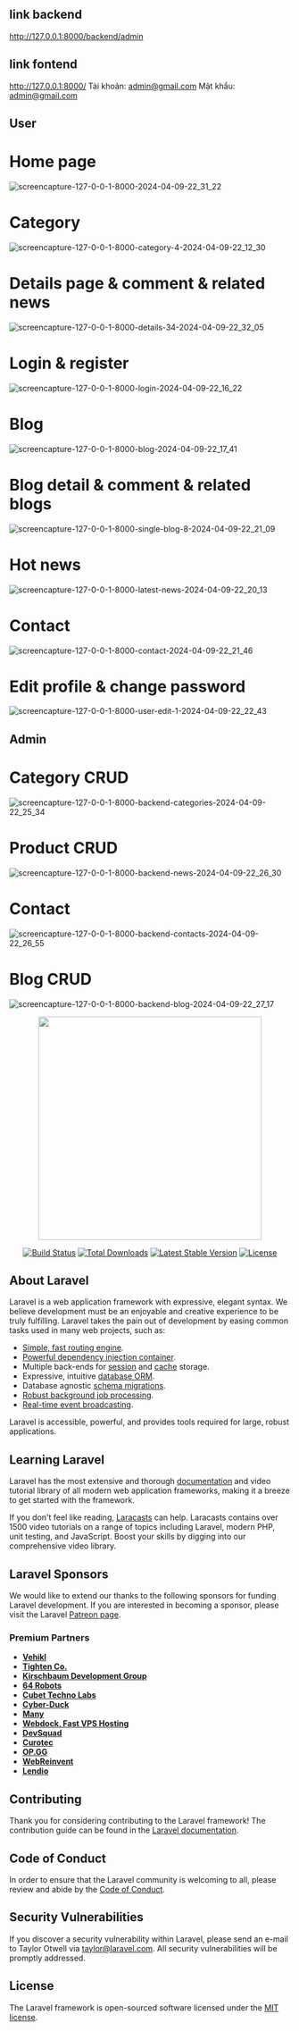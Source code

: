 ## link backend
http://127.0.0.1:8000/backend/admin
## link fontend
http://127.0.0.1:8000/
Tài khoản: admin@gmail.com
Mật khẩu: admin@gmail.com
## User
# Home page
![screencapture-127-0-0-1-8000-2024-04-09-22_31_22](https://github.com/LeHuyHieu/Laravel_TinTuc/assets/126578220/8de61080-fe9f-44f7-b43a-3f08c4c8cd40)
# Category
![screencapture-127-0-0-1-8000-category-4-2024-04-09-22_12_30](https://github.com/LeHuyHieu/Laravel_TinTuc/assets/126578220/591a942e-98f7-46d7-aa44-561c37c843c0)
# Details page & comment & related news
![screencapture-127-0-0-1-8000-details-34-2024-04-09-22_32_05](https://github.com/LeHuyHieu/Laravel_TinTuc/assets/126578220/c8386005-5391-4917-b2f5-6bcf23836657)
# Login & register
![screencapture-127-0-0-1-8000-login-2024-04-09-22_16_22](https://github.com/LeHuyHieu/Laravel_TinTuc/assets/126578220/b9bdf78b-fc7b-4c77-85a3-9f47e7b72f57)
# Blog
![screencapture-127-0-0-1-8000-blog-2024-04-09-22_17_41](https://github.com/LeHuyHieu/Laravel_TinTuc/assets/126578220/a15e0225-cb87-44d8-833e-9f9799c66dc0)
# Blog detail & comment & related blogs
![screencapture-127-0-0-1-8000-single-blog-8-2024-04-09-22_21_09](https://github.com/LeHuyHieu/Laravel_TinTuc/assets/126578220/5a66cc73-e37d-436d-a5f5-afb5e70371e0)
# Hot news
![screencapture-127-0-0-1-8000-latest-news-2024-04-09-22_20_13](https://github.com/LeHuyHieu/Laravel_TinTuc/assets/126578220/4ab0eccd-e37d-45b4-a4ee-13ea272859d4)
# Contact
![screencapture-127-0-0-1-8000-contact-2024-04-09-22_21_46](https://github.com/LeHuyHieu/Laravel_TinTuc/assets/126578220/422b6896-47eb-400c-88f7-696884371603)
# Edit profile & change password
![screencapture-127-0-0-1-8000-user-edit-1-2024-04-09-22_22_43](https://github.com/LeHuyHieu/Laravel_TinTuc/assets/126578220/ca2ccc01-1fda-46da-845c-6f9c917211b6)
## Admin
# Category CRUD
![screencapture-127-0-0-1-8000-backend-categories-2024-04-09-22_25_34](https://github.com/LeHuyHieu/Laravel_TinTuc/assets/126578220/d4fd60c0-e95f-4db8-ae4e-66868ab9ec65)
# Product CRUD
![screencapture-127-0-0-1-8000-backend-news-2024-04-09-22_26_30](https://github.com/LeHuyHieu/Laravel_TinTuc/assets/126578220/7936114f-d646-42ee-9f3a-a6c04f2575c3)
# Contact
![screencapture-127-0-0-1-8000-backend-contacts-2024-04-09-22_26_55](https://github.com/LeHuyHieu/Laravel_TinTuc/assets/126578220/9ffe270b-e776-4859-8dbf-9070b124860f)
# Blog CRUD
![screencapture-127-0-0-1-8000-backend-blog-2024-04-09-22_27_17](https://github.com/LeHuyHieu/Laravel_TinTuc/assets/126578220/d828086e-25dd-4e69-86a2-d9357fe3a7f5)


<p align="center"><a href="https://laravel.com" target="_blank"><img src="https://raw.githubusercontent.com/laravel/art/master/logo-lockup/5%20SVG/2%20CMYK/1%20Full%20Color/laravel-logolockup-cmyk-red.svg" width="400"></a></p>

<p align="center">
<a href="https://travis-ci.org/laravel/framework"><img src="https://travis-ci.org/laravel/framework.svg" alt="Build Status"></a>
<a href="https://packagist.org/packages/laravel/framework"><img src="https://img.shields.io/packagist/dt/laravel/framework" alt="Total Downloads"></a>
<a href="https://packagist.org/packages/laravel/framework"><img src="https://img.shields.io/packagist/v/laravel/framework" alt="Latest Stable Version"></a>
<a href="https://packagist.org/packages/laravel/framework"><img src="https://img.shields.io/packagist/l/laravel/framework" alt="License"></a>
</p>

## About Laravel

Laravel is a web application framework with expressive, elegant syntax. We believe development must be an enjoyable and creative experience to be truly fulfilling. Laravel takes the pain out of development by easing common tasks used in many web projects, such as:

- [Simple, fast routing engine](https://laravel.com/docs/routing).
- [Powerful dependency injection container](https://laravel.com/docs/container).
- Multiple back-ends for [session](https://laravel.com/docs/session) and [cache](https://laravel.com/docs/cache) storage.
- Expressive, intuitive [database ORM](https://laravel.com/docs/eloquent).
- Database agnostic [schema migrations](https://laravel.com/docs/migrations).
- [Robust background job processing](https://laravel.com/docs/queues).
- [Real-time event broadcasting](https://laravel.com/docs/broadcasting).

Laravel is accessible, powerful, and provides tools required for large, robust applications.

## Learning Laravel

Laravel has the most extensive and thorough [documentation](https://laravel.com/docs) and video tutorial library of all modern web application frameworks, making it a breeze to get started with the framework.

If you don't feel like reading, [Laracasts](https://laracasts.com) can help. Laracasts contains over 1500 video tutorials on a range of topics including Laravel, modern PHP, unit testing, and JavaScript. Boost your skills by digging into our comprehensive video library.

## Laravel Sponsors

We would like to extend our thanks to the following sponsors for funding Laravel development. If you are interested in becoming a sponsor, please visit the Laravel [Patreon page](https://patreon.com/taylorotwell).

### Premium Partners

- **[Vehikl](https://vehikl.com/)**
- **[Tighten Co.](https://tighten.co)**
- **[Kirschbaum Development Group](https://kirschbaumdevelopment.com)**
- **[64 Robots](https://64robots.com)**
- **[Cubet Techno Labs](https://cubettech.com)**
- **[Cyber-Duck](https://cyber-duck.co.uk)**
- **[Many](https://www.many.co.uk)**
- **[Webdock, Fast VPS Hosting](https://www.webdock.io/en)**
- **[DevSquad](https://devsquad.com)**
- **[Curotec](https://www.curotec.com/services/technologies/laravel/)**
- **[OP.GG](https://op.gg)**
- **[WebReinvent](https://webreinvent.com/?utm_source=laravel&utm_medium=github&utm_campaign=patreon-sponsors)**
- **[Lendio](https://lendio.com)**

## Contributing

Thank you for considering contributing to the Laravel framework! The contribution guide can be found in the [Laravel documentation](https://laravel.com/docs/contributions).

## Code of Conduct

In order to ensure that the Laravel community is welcoming to all, please review and abide by the [Code of Conduct](https://laravel.com/docs/contributions#code-of-conduct).

## Security Vulnerabilities

If you discover a security vulnerability within Laravel, please send an e-mail to Taylor Otwell via [taylor@laravel.com](mailto:taylor@laravel.com). All security vulnerabilities will be promptly addressed.

## License

The Laravel framework is open-sourced software licensed under the [MIT license](https://opensource.org/licenses/MIT).
